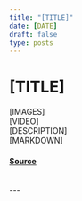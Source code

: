 ```yaml
---
title: "[TITLE]"
date: [DATE]
draft: false
type: posts
---
```

# [TITLE]
[IMAGES]
<br/>
[VIDEO]
<br/>
[DESCRIPTION]
<br/>
[MARKDOWN]

#### [Source]([LINK])

<br/>
---
